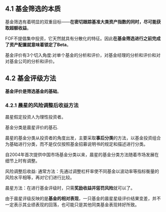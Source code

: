 ## 4.1 基金筛选的本质

基金筛选有着明显的双重目标——**在密切跟踪基准大类资产指数的同时，尽可能获取超额收益**。

FOF不提倡集中投资，它天然就具有分散化的特征。因此**在基金筛选进行之前完成了资产配置就意味着锁定了Beta**。

基金评价有3个切入角度:对单个基金的分析和评价，对基金经理的分析和评价和对对基金公司的分析和评价。

## 4.2 基金评级方法

**基金评价是筛选基金的基础**。

### 4.2.1 晨星的风险调整后收益方法

晨星假定投资人为理性投资者。

基金分类是晨星评价的基石.

晨星的基金分类从投资者的角度出发，主要采取**事后分类**的方法，以基金投资组合为基础进行分类，而不是仅仅按照基金招募说明书的规定和描述进行分类。

自2004年首次提供中国市场基金分类以来，晨星的基金分类方法随着市场发展在细节上时有调整。

风险调整后收益:
通常方法：先通过调整杠杆率使不同基金以波动率等指标衡量的风险水平相等，再对它们进行比较。

晨星方法：在进行基金评级时，只需**奖励收益并惩罚风险**就可以了。

由于晨星评级反映的是**基金的相对表现**，一只基金的晨星星级评价结果变差，并不一定表示其业绩表现的回落，也可能只是其他同类基金表现转好所致。